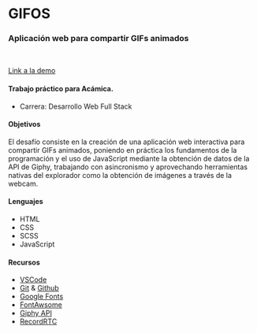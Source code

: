 # GIFOS
### Aplicación web para compartir GIFs animados
<br>

[Link a la demo](https://nazgul.com.ar/jp/html/index.html)

#### Trabajo práctico para Acámica.
- Carrera: Desarrollo Web Full Stack
#### Objetivos
El desafío consiste en la creación de una aplicación web interactiva para compartir GIFs animados, poniendo en práctica los fundamentos de la programación y el uso de JavaScript mediante la obtención de datos de la API de Giphy, trabajando con asincronismo y aprovechando herramientas nativas del explorador como la obtención de imágenes a través de la webcam.
#### Lenguajes
- HTML
- CSS
- SCSS
- JavaScript
#### Recursos
- [VSCode](https://code.visualstudio.com/)
- [Git](https://git-scm.com/) & [Github](https://github.com/)
- [Google Fonts](https://fonts.google.com/)
- [FontAwsome](https://fontawesome.com/)
- [Giphy API](https://developers.giphy.com/)
- [RecordRTC](https://recordrtc.org/)
